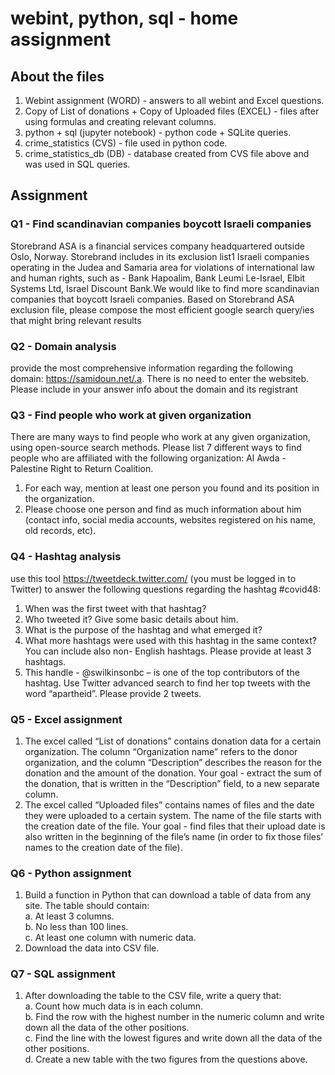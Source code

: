 # webint, python, sql - home assignment
## About the files
1. Webint assignment (WORD) - answers to all webint and Excel questions.
2. Copy of List of donations + Copy of Uploaded files (EXCEL) - files after using formulas and creating relevant columns.
3. python + sql (jupyter notebook) - python code + SQLite queries.
4. crime_statistics (CVS) - file used in python code.
5. crime_statistics_db (DB) - database created from CVS file above and was used in SQL queries.

## Assignment
### Q1 - Find scandinavian companies boycott Israeli companies
Storebrand ASA is a financial services company headquartered outside Oslo, Norway. Storebrand includes in its exclusion list1 Israeli companies operating in the Judea and Samaria area for violations of international law and human rights, such as - Bank Hapoalim, Bank Leumi Le-Israel, Elbit Systems Ltd, Israel Discount Bank.We would like to find more scandinavian companies that boycott Israeli companies. Based on Storebrand ASA exclusion file, please compose the most efficient google search query/ies that might bring relevant results

### Q2 - Domain analysis
provide the most comprehensive information regarding the following domain: https://samidoun.net/.a. There is no need to enter the websiteb. Please include in your answer info about the domain and its registrant

### Q3 - Find people who work at given organization
There are many ways to find people who work at any given organization, using open-source search methods. Please list 7 different ways to find people who are affiliated with the following organization: Al Awda - Palestine Right to Return Coalition.
 1. For each way, mention at least one person you found and its position in the organization.
 2. Please choose one person and find as much information about him (contact info, social media accounts, websites registered on his name, old records, etc).

### Q4 - Hashtag analysis
use this tool https://tweetdeck.twitter.com/ (you must be logged in to Twitter) to answer the following questions regarding the hashtag #covid48:
1. When was the first tweet with that hashtag?
2. Who tweeted it? Give some basic details about him.
3. What is the purpose of the hashtag and what emerged it?
4. What more hashtags were used with this hashtag in the same context? You can include also non- English hashtags. Please provide at least 3 hashtags.
5. This handle - @swilkinsonbc – is one of the top contributors of the hashtag. Use Twitter advanced search to find her top tweets with the word “apartheid”. Please provide 2 tweets.

### Q5 - Excel assignment
1. The excel called “List of donations” contains donation data for a certain organization. The column “Organization name” refers to the donor organization, and the column “Description” describes the reason for the donation and the amount of the donation. Your goal - extract the sum of the donation, that is written in the “Description” field, to a new separate column.
2. The excel called “Uploaded files” contains names of files and the date they were uploaded to a certain system. The name of the file starts with the creation date of the file. Your goal - find files that their upload date is also written in the beginning of the file’s name (in order to fix those files’ names to the creation date of the file).

### Q6 - Python assignment 
1. Build a function in Python that can download a table of data from any site. The table should contain:\
a. At least 3 columns.\
b. No less than 100 lines.\
c. At least one column with numeric data.
2. Download the data into CSV file.

### Q7 - SQL assignment
1. After downloading the table to the CSV file, write a query that:\
a. Count how much data is in each column.\
b. Find the row with the highest number in the numeric column and write down all the data of the other positions.\
c. Find the line with the lowest figures and write down all the data of the other positions.\
d. Create a new table with the two figures from the questions above.













